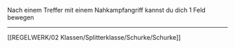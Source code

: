 Nach einem Treffer mit einem Nahkampfangriff kannst du dich 1 Feld bewegen

---
[[REGELWERK/02 Klassen/Splitterklasse/Schurke/Schurke]]